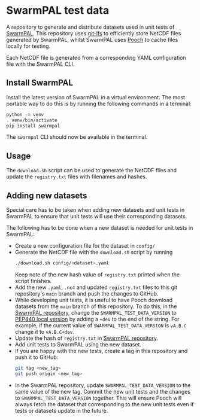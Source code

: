# SwarmPAL test data

A repository to generate and distribute datasets used in unit tests of [SwarmPAL](https://github.com/Swarm-DISC/SwarmPAL).
This repository uses [git-lfs](https://git-lfs.com) to efficiently store NetCDF files generated by SwarmPAL,
whilst SwarmPAL uses [Pooch](https://www.fatiando.org/pooch/dev/) to cache files locally for testing.

Each NetCDF file is generated from a corresponding YAML configuration file with the SwarmPAL CLI.

## Install SwarmPAL

Install the latest version of SwarmPAL in a virtual environment.
The most portable way to do this is by running the following commands in a terminal:
```bash
python -m venv
. venv/bin/activate
pip install swarmpal
```
The `swarmpal` CLI should now be available in the terminal.

## Usage

The `download.sh` script can be used to generate the NetCDF files and update the `registry.txt` files with filenames and hashes.

## Adding new datasets

Special care has to be taken when adding new datasets and unit tests in SwarmPAL to ensure that
unit tests will use their corresponding datasets.

The following has to be done when a new dataset is needed for unit tests in SwarmPAL:

  * Create a new configuration file for the dataset in `config/`
  * Generate the NetCDF file with the `download.sh` script by running
    ```bash
    ./download.sh config/<dataset>.yaml
    ```
    Keep note of the new hash value of `registry.txt` printed when the script finishes.
  * Add the new `.yaml`, `.nc4` and updated `registry.txt` files to this git repository's `main` branch
    and push the changes to GitHub.
  * While developing unit tests, it is useful to have Pooch download datasets from the `main` branch of this repository.
    To do this, in the [SwarmPAL repository](https://github.com/Swarm-DISC/SwarmPAL/tree/main/tests/test_data.py), change the
    `SWARMPAL_TEST_DATA_VERSION` to [PEP440 local version](https://peps.python.org/pep-0440/#local-version-identifiers)
    by adding a `+dev` to the end of the string.
    For example, if the current value of `SWARMPAL_TEST_DATA_VERSION` is `vA.B.C` change it to `vA.B.C+dev`.
  * Update the hash of `registry.txt` in [SwarmPAL repository](https://github.com/Swarm-DISC/SwarmPAL/tree/main/tests/test_data.py).
  * Add unit tests to SwarmPAL using the new dataset.
  * If you are happy with the new tests, create a tag in this repository and push it to GitHub:
    ```bash
    git tag <new_tag>
    git push origin <new_tag>
    ```
  * In the SwarmPAL repository, update `SWARMPAL_TEST_DATA_VERSION` to the same value of the new tag.
    Commit the new unit tests and the changes to `SWARMPAL_TEST_DATA_VERSION` together.
    This will ensure Pooch will always fetch the dataset that corresponding to the new unit tests
    even if tests or datasets update in the future.
